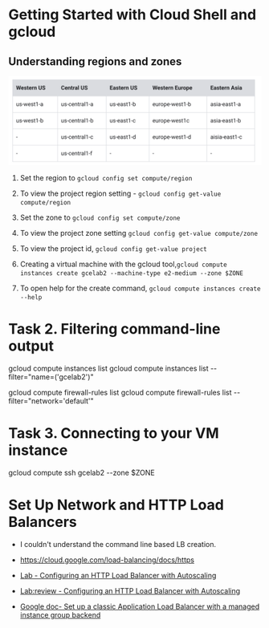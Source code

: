 # Getting Started with Cloud Shell and gcloud

## Understanding regions and zones

![](./region-zone.png)

1. Set the region to `gcloud config set compute/region`
2. To view the project region setting - `gcloud config get-value compute/region`
3. Set the zone to `gcloud config set compute/zone`
4. To view the project zone setting `gcloud config get-value compute/zone`
5. To view the project id, `gcloud config get-value project`

6. Creating a virtual machine with the gcloud tool,`gcloud compute instances create gcelab2 --machine-type e2-medium --zone $ZONE`

7. To open help for the create command, `gcloud compute instances create --help`

# Task 2. Filtering command-line output

gcloud compute instances list
gcloud compute instances list --filter="name=('gcelab2')"

gcloud compute firewall-rules list
gcloud compute firewall-rules list --filter="network='default'"

# Task 3. Connecting to your VM instance

gcloud compute ssh gcelab2 --zone $ZONE

# Set Up Network and HTTP Load Balancers

- I couldn't understand the command line based LB creation.
- https://cloud.google.com/load-balancing/docs/https

- [Lab - Configuring an HTTP Load Balancer with Autoscaling](https://www.cloudskillsboost.google/course_sessions/1596976/labs/314780)
- [Lab:review - Configuring an HTTP Load Balancer with Autoscaling](https://www.youtube.com/watch?v=gjw1eaRn9U0)

- [Google doc- Set up a classic Application Load Balancer with a managed instance group backend](https://cloud.google.com/load-balancing/docs/https/ext-https-lb-simple#gcloud)
